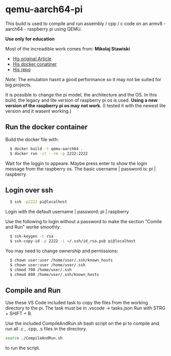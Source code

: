 # qemu-aarch64-pi
This build is used to compile and run assembly / cpp / c code on an armv8 - aarch64 - raspberry pi using QEMU.

**Use only for education** 

Most of the increadible work comes from: **Mikolaj Stawiski**
- [His original Article](https://interrupt.memfault.com/blog/emulating-raspberry-pi-in-qemu)
- [His docker conatiner](https://hub.docker.com/r/stawiski/qemu-raspberrypi-3b)
- [His repo](https://github.com/memfault/interrupt/blob/master/example/emulating-raspberry-pi-in-qemu/Dockerfile)

*Note:* The emulation hasnt a good performance so it may not be suited for big projects.

It is possible to change the pi model, the architecture and the OS.
In this build, the legacy and lite version of raspberry pi os is used.
**Using a new version of the raspberry pi os may not work.**
(I tested it with the newest lite version and it wasent working.)

## Run the docker container
Build the docker file with:
```sh
  $ docker build -t qemu-aarch64 .
  $ docker run -it --rm -p 2222:2222
```

Wait for the loggin to appeare. Maybe press enter to show the login message from the raspberry os.
The basic username | password is: pi | raspberry

## Login over ssh
```sh
  $ ssh -p2222 pi@localhost
```

Login with the default username | password: pi | raspberry

Use the following to login without a password to make the section "Comile and Run" worke smoothly:
```sh
  $ ssh-keygen -t rsa
  $ ssh-copy-id -p 2222 -i ~/.ssh/id_rsa.pub pi@localhost
```

You may need to change ownership and permissions:
```sh
  $ chown user:user /home/user/.ssh/known_hosts
  $ chown user:user /home/user/.ssh
  $ chmod 700 /home/user/.ssh
  $ chmod 600 /home/user/.ssh/known_hosts
```

## Compile and Run
Use these VS Code included task to copy the files from the working directory to the pi.
The task must be in .vscode -> tasks.json
Run with STRG + SHIFT + B.

Use the included CompileAndRun.sh bash script on the pi to compile and run all .c , .cpp, .s files in the directory.
```sh
source ./CompileAndRun.sh
```
to run the script.
